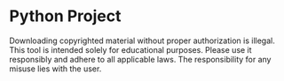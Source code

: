 # Python Project
Downloading copyrighted material without proper authorization is illegal. This tool is intended solely for educational purposes. Please use it responsibly and adhere to all applicable laws. The responsibility for any misuse lies with the user.
